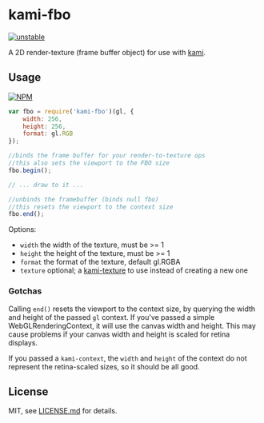 # kami-fbo

[![unstable](http://badges.github.io/stability-badges/dist/unstable.svg)](http://github.com/badges/stability-badges)

A 2D render-texture (frame buffer object) for use with [kami](http://github.com/mattdesl/kami).

## Usage

[![NPM](https://nodei.co/npm/kami-fbo.png)](https://nodei.co/npm/kami-fbo/)

```js
var fbo = require('kami-fbo')(gl, {
	width: 256,
	height: 256,
	format: gl.RGB
});

//binds the frame buffer for your render-to-texture ops
//this also sets the viewport to the FBO size
fbo.begin();

// ... draw to it ...

//unbinds the framebuffer (binds null fbo)
//this resets the viewport to the context size
fbo.end();
```
Options:
- `width` the width of the texture, must be >= 1
- `height` the height of the texture, must be >= 1
- `format` the format of the texture, default gl.RGBA
- `texture` optional; a [kami-texture](http://github.com/mattdesl/kami-texture) to use instead of creating a new one

### Gotchas

Calling `end()` resets the viewport to the context size, by querying the width and height of the passed `gl` context. If you've passed a simple WebGLRenderingContext, it will use the canvas width and height. This may cause problems if your canvas width and height is scaled for retina displays.

If you passed a `kami-context`, the `width` and `height` of the context do not represent the retina-scaled sizes, so it should be all good.

## License

MIT, see [LICENSE.md](http://github.com/mattdesl/kami-fbo/blob/master/LICENSE.md) for details.
